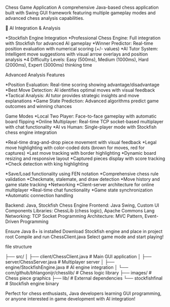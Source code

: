 Chess Game Application
A comprehensive Java-based chess application built with Swing GUI framework featuring multiple gameplay modes and advanced chess analysis capabilities.

🧠 AI Integration & Analysis

*Stockfish Engine Integration
*Professional Chess Engine: Full integration with Stockfish for advanced AI gameplay
*Winner Predictor: Real-time position evaluation with numerical scoring (+/- values)
*AI Tutor System: Intelligent move suggestions with visual arrow overlays and position analysis
*4 Difficulty Levels: Easy (500ms), Medium (1000ms), Hard (2000ms), Expert (3000ms) thinking time

Advanced Analysis Features

*Position Evaluation: Real-time scoring showing advantage/disadvantage
*Best Move Detection: AI identifies optimal moves with visual feedback
*Tactical Analysis: AI tutor provides strategic insights and move explanations
*Game State Prediction: Advanced algorithms predict game outcomes and winning chances


Game Modes
*Local Two Player: Face-to-face gameplay with automatic board flipping
*Online Multiplayer: Real-time TCP socket-based multiplayer with chat functionality
*AI vs Human: Single-player mode with Stockfish chess engine integration

*Real-time drag-and-drop piece movement with visual feedback
*Legal move highlighting with color-coded dots (brown for moves, red for captures)
*Last move tracking with border highlighting
*Dynamic board resizing and responsive layout
*Captured pieces display with score tracking
*Check detection with king highlighting

*Save/Load functionality using FEN notation
*Comprehensive chess rule validation
*Checkmate, stalemate, and draw detection
*Move history and game state tracking
*Networking
*Client-server architecture for online multiplayer
*Real-time chat functionality
*Game state synchronization
*Automatic connection handling

Backend: Java, Stockfish Chess Engine
Frontend: Java Swing, Custom UI Components
Libraries: ChessLib (chess logic), Apache Commons Lang
Networking: TCP Socket Programming
Architecture: MVC Pattern, Event-Driven Programming

Ensure Java 8+ is installed
Download Stockfish engine and place in project root
Compile and run ChessClient.java
Select game mode and start playing!


file structure 

├── src/
│   ├── client/ChessClient.java      # Main GUI application
│   ├── server/ChessServer.java      # Multiplayer server
│   ├── engine/StockfishEngine.java  # AI engine integration
│   └── com/github/bhlangonijr/chesslib/  # Chess logic library
├── images/                          # Chess piece graphics
├── lib/                             # External dependencies
└── stockfishfinal                   # Stockfish engine binary



Perfect for chess enthusiasts, Java developers learning GUI programming, or anyone interested in game development with AI integration!
